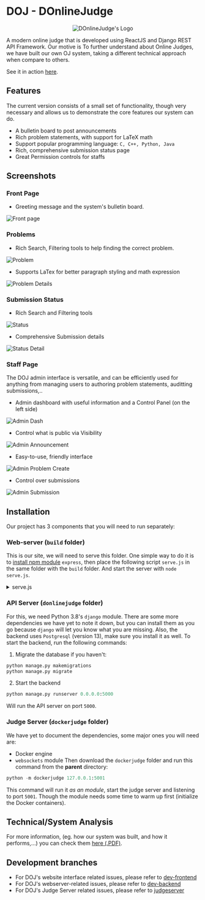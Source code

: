 # DOJ - DOnlineJudge
<div align="center">
<img src="https://user-images.githubusercontent.com/24392632/131251506-b7b54b9a-319e-4002-96bc-87122a3dadd7.png" alt="DOnlineJudge's Logo">
</div>

A modern online judge that is developed using ReactJS and Django REST API Framework. Our motive is To further understand about Online Judges, we have built our own OJ system, taking a different technical approach when compare to others.

See it in action [here](http://45.117.171.223:8080/).

## Features
The current version consists of a small set of functionality, though very necessary and allows us to demonstrate the core features our system can do.

* A bulletin board to post announcements
* Rich problem statements, with support for LaTeX math
* Support popular programming language: `C, C++, Python, Java`
* Rich, comprehensive submission status page
* Great Permission controls for staffs

## Screenshots
### Front Page
* Greeting message and the system's bulletin board.

![Front page](https://raw.githubusercontent.com/nvatuan/PBL-DOnlineJudge/tmp/screenshots/front.png)

### Problems
* Rich Search, Filtering tools to help finding the correct problem.

![Problem](https://raw.githubusercontent.com/nvatuan/PBL-DOnlineJudge/tmp/screenshots/problem.png)

* Supports LaTex for better paragraph styling and math expression

![Problem Details](https://raw.githubusercontent.com/nvatuan/PBL-DOnlineJudge/tmp/screenshots/problem-de.png)

### Submission Status
* Rich Search and Filtering tools

![Status](https://raw.githubusercontent.com/nvatuan/PBL-DOnlineJudge/tmp/screenshots/status-searching.png)

* Comprehensive Submission details

![Status Detail](https://raw.githubusercontent.com/nvatuan/PBL-DOnlineJudge/tmp/screenshots/status-de.png)


### Staff Page
The DOJ admin interface is versatile, and can be efficiently used for anything from managing users to authoring problem statements, auditting submissions,..
* Admin dashboard with useful information and a Control Panel (on the left side)

![Admin Dash](https://raw.githubusercontent.com/nvatuan/PBL-DOnlineJudge/tmp/screenshots/admin-dash.png)

* Control what is public via Visibility

![Admin Announcement](https://raw.githubusercontent.com/nvatuan/PBL-DOnlineJudge/tmp/screenshots/admin-prob.png)

* Easy-to-use, friendly interface

![Admin Problem Create](https://raw.githubusercontent.com/nvatuan/PBL-DOnlineJudge/tmp/screenshots/admin-prob-create.png)

* Control over submissions

![Admin Submission](https://raw.githubusercontent.com/nvatuan/PBL-DOnlineJudge/tmp/screenshots/admin-submission-de.png)

## Installation
Our project has 3 components that you will need to run separately:
### Web-server (`build` folder)
This is our site, we will need to serve this folder. One simple way to do it is to [install npm module](https://www.npmjs.com/package/express) `express`, then place the following script `serve.js` in the same folder with the `build` folder. And start the server with `node serve.js`. 
<details>
  <summary> serve.js </summary>

  ```js
  var path = require('path');
  var express = require('express');
  var app = express();

  app.use(express.static(path.resolve(__dirname, 'build')));
  app.get('*', (req, res) => {
      res.sendFile(path.resolve(__dirname, 'build', 'index.html'));
  });

  var server = app.listen(8080)
  ```

</details>

### API Server (`donlinejudge` folder)
For this, we need Python 3.8's `django` module. There are some more dependencies we have yet to note it down, but you can install them as you go because `django` will let you know what you are missing. Also, the backend uses `Postgresql` (version 13), make sure you install it as well.
To start the backend, run the following commands:
1. Migrate the database if you haven't:
```python
python manage.py makemigrations
python manage.py migrate
```
2. Start the backend
```python
python manage.py runserver 0.0.0.0:5000
```
Will run the API server on port `5000`.

### Judge Server (`dockerjudge` folder)
We have yet to document the dependencies, some major ones you will need are:
- Docker engine
- `websockets` module
Then download the `dockerjudge` folder and run this command from the **parent** directory:
```python
python -m dockerjudge 127.0.0.1:5001
```
This command will run it *as an module*, start the judge server and listening to port `5001`. Though the module needs some time to warm up first (initialize the Docker containers).

## Technical/System Analysis
For more information, (eg. how our system was built, and how it performs,...) you can check them [here (.PDF)](https://github.com/nvatuan/PBL-DOnlineJudge/raw/tmp/DOnlineJudge%20System%20Technical%20(Eng).pdf).

## Development branches
- For DOJ's website interface related issues, please refer to [dev-frontend](https://github.com/nvatuan/PBL_DOnlineJudge/tree/dev-frontend)
- For DOJ's webserver-related issues, please refer to [dev-backend](https://github.com/nvatuan/PBL_DOnlineJudge/tree/dev-backend)
- For DOJ's Judge Server related issues, please refer to [judgeserver](https://github.com/nvatuan/PBL_DOnlineJudge/tree/dev-judgeserver)
